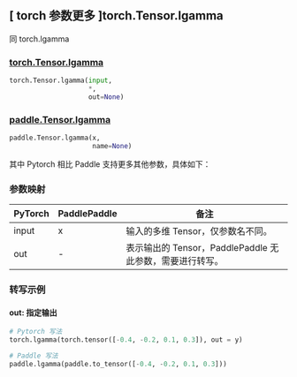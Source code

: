 ## [ torch 参数更多 ]torch.Tensor.lgamma

同 torch.lgamma

### [torch.Tensor.lgamma](https://pytorch.org/docs/stable/generated/torch.lgamma.html#torch.lgamma)

```python
torch.Tensor.lgamma(input, 
                    *, 
                    out=None)
```

### [paddle.Tensor.lgamma](https://www.paddlepaddle.org.cn/documentation/docs/zh/api/paddle/lgamma_cn.html)

```python
paddle.Tensor.lgamma(x, 
                     name=None)
```

其中 Pytorch 相比 Paddle 支持更多其他参数，具体如下：

### 参数映射
| PyTorch | PaddlePaddle | 备注                                                     |
| ------- | ------------ | -------------------------------------------------------- |
| input   | x            | 输入的多维 Tensor，仅参数名不同。                       |
| out     | -            | 表示输出的 Tensor，PaddlePaddle 无此参数，需要进行转写。 |


### 转写示例

#### out: 指定输出
```python
# Pytorch 写法
torch.lgamma(torch.tensor([-0.4, -0.2, 0.1, 0.3]), out = y)

# Paddle 写法
paddle.lgamma(paddle.to_tensor([-0.4, -0.2, 0.1, 0.3]))
```
